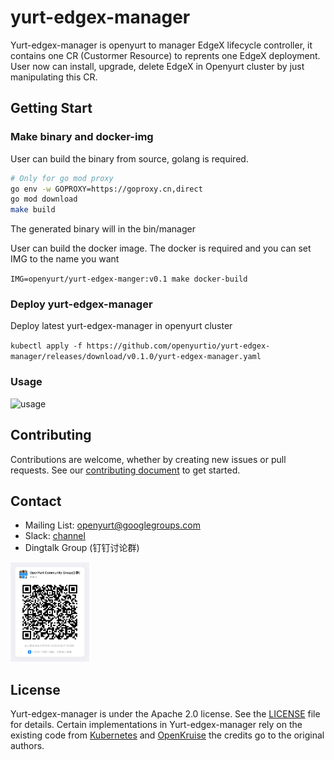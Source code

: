 # yurt-edgex-manager

Yurt-edgex-manager is openyurt to manager EdgeX lifecycle controller, it contains one CR (Custormer Resource) to reprents one EdgeX
deployment.
User now can install, upgrade, delete EdgeX in Openyurt cluster by just manipulating this CR.

## Getting Start
### Make binary and docker-img
User can build the binary from source, golang is required.
```bash
# Only for go mod proxy
go env -w GOPROXY=https://goproxy.cn,direct
go mod download
make build
```
The generated binary will in the bin/manager

User can build the docker image. The docker is required and you can set IMG to the name you want

`IMG=openyurt/yurt-edgex-manger:v0.1 make docker-build`

### Deploy yurt-edgex-manager
Deploy latest yurt-edgex-manager in openyurt cluster

`kubectl apply -f https://github.com/openyurtio/yurt-edgex-manager/releases/download/v0.1.0/yurt-edgex-manager.yaml`
### Usage

![usage](./Documentation/usage.svg)

## Contributing

Contributions are welcome, whether by creating new issues or pull requests. See
our [contributing document](https://github.com/openyurtio/openyurt/blob/master/CONTRIBUTING.md) to get started.

## Contact

- Mailing List: openyurt@googlegroups.com
- Slack: [channel](https://join.slack.com/t/openyurt/shared_invite/zt-iw2lvjzm-MxLcBHWm01y1t2fiTD15Gw)
- Dingtalk Group (钉钉讨论群)

<div align="left">
    <img src="https://github.com/openyurtio/openyurt/blob/master/docs/img/ding.jpg" width=25% title="dingtalk">
</div>

## License
Yurt-edgex-manager is under the Apache 2.0 license. See the [LICENSE](LICENSE) file
for details. Certain implementations in Yurt-edgex-manager rely on the existing code
from [Kubernetes](https://github.com/kubernetes/kubernetes) and
[OpenKruise](https://github.com/openkruise/kruise) the credits go to the
original authors.
